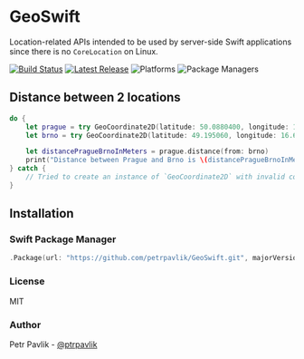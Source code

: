 # GeoSwift
Location-related APIs intended to be used by server-side Swift applications since there is no `CoreLocation` on Linux.

[![Build Status](https://travis-ci.org/petrpavlik/GeoSwift.svg?branch=master)](https://travis-ci.org/petrpavlik/GeoSwift)
[![Latest Release](https://img.shields.io/github/release/petrpavlik/GeoSwift.svg)](https://github.com/petrpavlik/GeoSwift/releases/latest)
![Platforms](https://img.shields.io/badge/platforms-Linux%20%7C%20OS%20X-blue.svg)
![Package Managers](https://img.shields.io/badge/package%20managers-SwiftPM-yellow.svg)


## Distance between 2 locations

```swift
do {
    let prague = try GeoCoordinate2D(latitude: 50.0880400, longitude: 14.4207600)
    let brno = try GeoCoordinate2D(latitude: 49.195060, longitude: 16.606837)

    let distancePragueBrnoInMeters = prague.distance(from: brno)
    print("Distance between Prague and Brno is \(distancePragueBrnoInMeters * 0.00062137) mi.")
} catch {
    // Tried to create an instance of `GeoCoordinate2D` with invalid coordinates.
}
```

## Installation

### Swift Package Manager
```Swift
.Package(url: "https://github.com/petrpavlik/GeoSwift.git", majorVersion: 1)
```

### License
MIT

### Author
Petr Pavlik - [@ptrpavlik](https://twitter.com/ptrpavlik)


